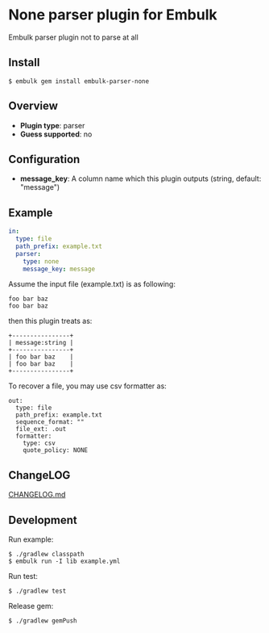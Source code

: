 # None parser plugin for Embulk

Embulk parser plugin not to parse at all

## Install

```
$ embulk gem install embulk-parser-none
```

## Overview

* **Plugin type**: parser
* **Guess supported**: no

## Configuration

- **message_key**: A column name which this plugin outputs (string, default: "message")

## Example

```yaml
in:
  type: file
  path_prefix: example.txt
  parser:
    type: none
    message_key: message
```

Assume the input file (example.txt) is as following:

```
foo bar baz
foo bar baz
```

then this plugin treats as:

```
+----------------+
| message:string |
+----------------+
| foo bar baz    |
| foo bar baz    |
+----------------+
```

To recover a file, you may use csv formatter as:

```
out:
  type: file
  path_prefix: example.txt
  sequence_format: ""
  file_ext: .out
  formatter:
    type: csv
    quote_policy: NONE
```

## ChangeLOG

[CHANGELOG.md](CHANGELOG.md)

## Development

Run example:

```
$ ./gradlew classpath
$ embulk run -I lib example.yml
```

Run test:

```
$ ./gradlew test
```

Release gem:

```
$ ./gradlew gemPush
```
